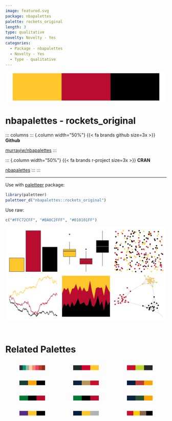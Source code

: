 ```yaml
---
image: featured.svg
package: nbapalettes
palette: rockets_original
length: 3
type: qualitative
novelty: Novelty - Yes
categories:
  - Package - nbapalettes
  - Novelty - Yes
  - Type - qualitative
---
```


![](featured.svg)

# nbapalettes - rockets_original 

::: columns
::: {.column width="50%"}
{{< fa brands github size=3x >}}
**Github**

[murrayjw/nbapalettes](https://github.com/murrayjw/nbapalettes)
:::

::: {.column width="50%"}
{{< fa brands r-project size=3x >}}
**CRAN**

[nbapalettes](https://CRAN.R-project.org/package=nbapalettes)
:::
:::

<hr> 

Use with [paletteer](https://emilhvitfeldt.github.io/paletteer/) package:

```r
library(paletteer)
paletteer_d("nbapalettes::rockets_original")
```

Use raw:

```r
c("#FFC72CFF", "#BA0C2FFF", "#010101FF")
``` 

![](examples.png) 

<br>

# Related Palettes

<div class="list" style="display: grid; grid-template-columns: auto auto auto;"> <figure class="figure">
<a href="../../awtools/a_palette/"> <img src="../../awtools/a_palette/featured.svg" style="width: 100%;" class="figure-img"></a>
</figure> <figure class="figure">
<a href="../../nbapalettes/warriors_cny/"> <img src="../../nbapalettes/warriors_cny/featured.svg" style="width: 100%;" class="figure-img"></a>
</figure> <figure class="figure">
<a href="../../nbapalettes/hawks_statement/"> <img src="../../nbapalettes/hawks_statement/featured.svg" style="width: 100%;" class="figure-img"></a>
</figure> <figure class="figure">
<a href="../../nbapalettes/supersonics/"> <img src="../../nbapalettes/supersonics/featured.svg" style="width: 100%;" class="figure-img"></a>
</figure> <figure class="figure">
<a href="../../nbapalettes/pelicans/"> <img src="../../nbapalettes/pelicans/featured.svg" style="width: 100%;" class="figure-img"></a>
</figure> <figure class="figure">
<a href="../../nbapalettes/warriors_city/"> <img src="../../nbapalettes/warriors_city/featured.svg" style="width: 100%;" class="figure-img"></a>
</figure> <figure class="figure">
<a href="../../nbapalettes/bulls_holiday/"> <img src="../../nbapalettes/bulls_holiday/featured.svg" style="width: 100%;" class="figure-img"></a>
</figure> <figure class="figure">
<a href="../../nbapalettes/celtics_europe/"> <img src="../../nbapalettes/celtics_europe/featured.svg" style="width: 100%;" class="figure-img"></a>
</figure> <figure class="figure">
<a href="../../nbapalettes/jazz/"> <img src="../../nbapalettes/jazz/featured.svg" style="width: 100%;" class="figure-img"></a>
</figure> <figure class="figure">
<a href="../../nbapalettes/lakers/"> <img src="../../nbapalettes/lakers/featured.svg" style="width: 100%;" class="figure-img"></a>
</figure> <figure class="figure">
<a href="../../nbapalettes/pacers/"> <img src="../../nbapalettes/pacers/featured.svg" style="width: 100%;" class="figure-img"></a>
</figure> <figure class="figure">
<a href="../../nbapalettes/hawks_90s/"> <img src="../../nbapalettes/hawks_90s/featured.svg" style="width: 100%;" class="figure-img"></a>
</figure> 
</div>
